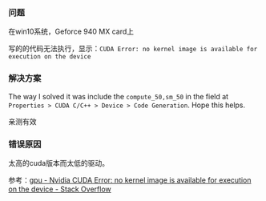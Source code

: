 ### 问题

在win10系统，Geforce 940 MX card上

写的的代码无法执行，显示：`CUDA Error: no kernel image is available for execution on the device`

### 解决方案

The way I solved it was include the `compute_50,sm_50` in the field at `Properties > CUDA C/C++ > Device > Code Generation`. Hope this helps.

亲测有效



### 错误原因

太高的cuda版本而太低的驱动。



参考：[gpu - Nvidia CUDA Error: no kernel image is available for execution on the device - Stack Overflow](https://stackoverflow.com/questions/67825986/nvidia-cuda-error-no-kernel-image-is-available-for-execution-on-the-device)

